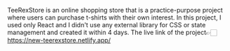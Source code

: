 TeeRexStore is an online shopping store that is a practice-purpose project where users can purchase t-shirts with their own interest. In this project, I used only React and I didn't use any external library for CSS or state management and created it within 4 days.
The live link of the project👉🏻  https://new-teerexstore.netlify.app/
